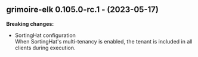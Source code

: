 ## grimoire-elk 0.105.0-rc.1 - (2023-05-17)

**Breaking changes:**

 * SortingHat configuration\
   When SortingHat's multi-tenancy is enabled, the tenant is included in
   all clients during execution.

